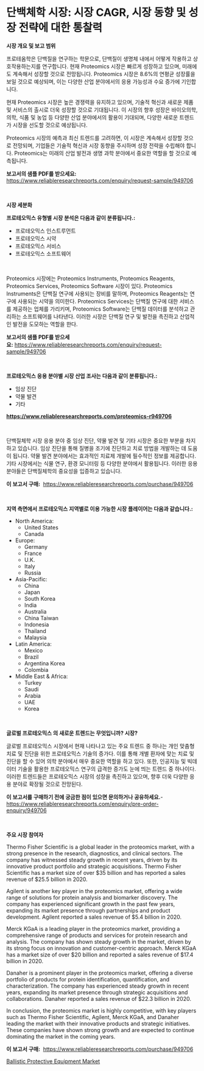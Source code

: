 <p><h1>단백체학 시장: 시장 CAGR, 시장 동향 및 성장 전략에 대한 통찰력</h1></p><p><strong>시장 개요 및 보고 범위</strong></p>
<p><p>프로테옴학은 단백질을 연구하는 학문으로, 단백질이 생명체 내에서 어떻게 작용하고 상호작용하는지를 연구합니다. 현재 Proteomics 시장은 빠르게 성장하고 있으며, 미래에도 계속해서 성장할 것으로 전망됩니다. Proteomics 시장은 8.6%의 연평균 성장률을 보일 것으로 예상되며, 이는 다양한 산업 분야에서의 응용 가능성과 수요 증가에 기인합니다.</p><p>현재 Proteomics 시장은 높은 경쟁력을 유지하고 있으며, 기술적 혁신과 새로운 제품 및 서비스의 출시로 더욱 성장할 것으로 기대됩니다. 이 시장의 향후 성장은 바이오의학, 의학, 식품 및 농업 등 다양한 산업 분야에서의 활용이 기대되며, 다양한 새로운 트렌드가 시장을 선도할 것으로 예상됩니다.</p><p>Proteomics 시장의 예측과 최신 트렌드를 고려하면, 이 시장은 계속해서 성장할 것으로 전망되며, 기업들은 기술적 혁신과 시장 동향을 주시하며 성장 전략을 수립해야 합니다. Proteomics는 미래의 산업 발전과 생명 과학 분야에서 중요한 역할을 할 것으로 예측됩니다.</p></p>
<p><strong>보고서의 샘플 PDF를 받으세요:</strong> <a href="https://www.reliableresearchreports.com/enquiry/request-sample/949706">https://www.reliableresearchreports.com/enquiry/request-sample/949706</a></p>
<p>&nbsp;</p>
<p><strong>시장 세분화</strong></p>
<p><strong>프로테오믹스 유형별 시장 분석은 다음과 같이 분류됩니다.:</strong></p>
<p><ul><li>프로테오믹스 인스트루먼트</li><li>프로테오믹스 시약</li><li>프로테오믹스 서비스</li><li>프로테오믹스 소프트웨어</li></ul></p>
<p>&nbsp;</p>
<p><p>Proteomics 시장에는 Proteomics Instruments, Proteomics Reagents, Proteomics Services, Proteomics Software 시장이 있다. Proteomics Instruments은 단백질 연구에 사용되는 장비를 말하며, Proteomics Reagents는 연구에 사용되는 시약을 의미한다. Proteomics Services는 단백질 연구에 대한 서비스를 제공하는 업체를 가리키며, Proteomics Software는 단백질 데이터를 분석하고 관리하는 소프트웨어를 나타낸다. 이러한 시장은 단백질 연구 및 발전을 촉진하고 산업적인 발전을 도모하는 역할을 한다.</p></p>
<p><strong>보고서의 샘플 PDF를 받으세요:</strong>&nbsp;<a href="https://www.reliableresearchreports.com/enquiry/request-sample/949706">https://www.reliableresearchreports.com/enquiry/request-sample/949706</a></p>
<p>&nbsp;</p>
<p><strong> 프로테오믹스 응용 분야별 시장 산업 조사는 다음과 같이 분류됩니다.:</strong></p>
<p><ul><li>임상 진단</li><li>약물 발견</li><li>기타</li></ul></p>
<p><strong><a href="https://www.reliableresearchreports.com/proteomics-r949706">https://www.reliableresearchreports.com/proteomics-r949706</a></strong></p>
<p>&nbsp;</p>
<p><p>단백질체학 시장 응용 분야 중 임상 진단, 약물 발견 및 기타 시장은 중요한 부분을 차지하고 있습니다. 임상 진단을 통해 질병을 조기에 진단하고 치료 방법을 개발하는 데 도움이 됩니다. 약물 발견 분야에서는 효과적인 치료제 개발에 필수적인 정보를 제공합니다. 기타 시장에서는 식물 연구, 환경 모니터링 등 다양한 분야에서 활용됩니다. 이러한 응용 분야들은 단백질체학의 중요성을 입증하고 있습니다.</p></p>
<p><strong>이 보고서 구매:</strong>&nbsp; <a href="https://www.reliableresearchreports.com/purchase/949706">https://www.reliableresearchreports.com/purchase/949706</a></p>
<p>&nbsp;</p>
<p><strong>지역 측면에서 프로테오믹스 지역별로 이용 가능한 시장 플레이어는 다음과 같습니다.:</strong></p>
<p><ul>
    <li>
        North America:
        <ul>
            <li>United States</li>
            <li>Canada</li>
        </ul>
    </li>
    <li>
        Europe:
        <ul>
            <li>Germany</li>
            <li>France</li>
            <li>U.K.</li>
            <li>Italy</li>
            <li>Russia</li>
        </ul>
    </li>
    <li>
        Asia-Pacific:
        <ul>
            <li>China</li>
            <li>Japan</li>
            <li>South Korea</li>
            <li>India</li>
            <li>Australia</li>
            <li>China Taiwan</li>
            <li>Indonesia</li>
            <li>Thailand</li>
            <li>Malaysia</li>
        </ul>
    </li>
    <li>
        Latin America:
        <ul>
            <li>Mexico</li>
            <li>Brazil</li>
            <li>Argentina Korea</li>
            <li>Colombia</li>
        </ul>
    </li>
    <li>
        Middle East & Africa:
        <ul>
            <li>Turkey</li>
            <li>Saudi</li>
            <li>Arabia</li>
            <li>UAE</li>
            <li>Korea</li>
        </ul>
    </li>
    </ul></p>
<p>&nbsp;</p>
<p><strong>글로벌 프로테오믹스 의 새로운 트렌드는 무엇입니까? 시장?</strong></p>
<p><p>글로벌 프로테오믹스 시장에서 현재 나타나고 있는 주요 트렌드 중 하나는 개인 맞춤형 치료 및 진단을 위한 프로테오믹스 기술의 증가다. 이를 통해 개별 환자에 맞는 치료 및 진단을 할 수 있어 의학 분야에서 매우 중요한 역할을 하고 있다. 또한, 인공지능 및 빅데이터 기술을 활용한 프로테오믹스 연구의 급격한 증가도 눈에 띄는 트렌드 중 하나이다. 이러한 트렌드들은 프로테오믹스 시장의 성장을 촉진하고 있으며, 향후 더욱 다양한 응용 분야로 확장될 것으로 전망된다.</p></p>
<p><strong>이 보고서를 구매하기 전에 궁금한 점이 있으면 문의하거나 공유하세요.</strong>- <a href="https://www.reliableresearchreports.com/enquiry/pre-order-enquiry/949706">https://www.reliableresearchreports.com/enquiry/pre-order-enquiry/949706</a></p>
<p>&nbsp;</p>
<p><strong>주요 시장 참여자</strong></p>
<p><p>Thermo Fisher Scientific is a global leader in the proteomics market, with a strong presence in the research, diagnostics, and clinical sectors. The company has witnessed steady growth in recent years, driven by its innovative product portfolio and strategic acquisitions. Thermo Fisher Scientific has a market size of over $35 billion and has reported a sales revenue of $25.5 billion in 2020.</p><p>Agilent is another key player in the proteomics market, offering a wide range of solutions for protein analysis and biomarker discovery. The company has experienced significant growth in the past few years, expanding its market presence through partnerships and product development. Agilent reported a sales revenue of $5.4 billion in 2020.</p><p>Merck KGaA is a leading player in the proteomics market, providing a comprehensive range of products and services for protein research and analysis. The company has shown steady growth in the market, driven by its strong focus on innovation and customer-centric approach. Merck KGaA has a market size of over $20 billion and reported a sales revenue of $17.4 billion in 2020.</p><p>Danaher is a prominent player in the proteomics market, offering a diverse portfolio of products for protein identification, quantification, and characterization. The company has experienced steady growth in recent years, expanding its market presence through strategic acquisitions and collaborations. Danaher reported a sales revenue of $22.3 billion in 2020.</p><p>In conclusion, the proteomics market is highly competitive, with key players such as Thermo Fisher Scientific, Agilent, Merck KGaA, and Danaher leading the market with their innovative products and strategic initiatives. These companies have shown strong growth and are expected to continue dominating the market in the coming years.</p></p>
<p><strong>이 보고서 구매:</strong>&nbsp;&nbsp;<a href="https://www.reliableresearchreports.com/purchase/949706">https://www.reliableresearchreports.com/purchase/949706</a></p>
<p><p><a href="https://github.com/BryceTownsendr/Market-Research-Report-List-4/blob/main/ballistic-protective-equipment-market.md">Ballistic Protective Equipment Market</a></p></p>